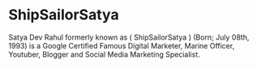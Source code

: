 # ShipSailorSatya
Satya Dev Rahul formerly known as ( ShipSailorSatya ) (Born; July 08th, 1993) is a Google Certified Famous Digital Marketer, Marine Officer, Youtuber, Blogger and Social Media Marketing Specialist. 
